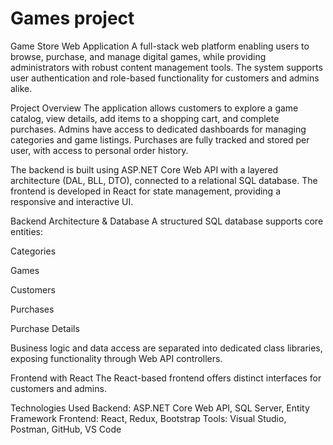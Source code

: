 # Games project
Game Store Web Application
A full-stack web platform enabling users to browse, purchase, and manage digital games, while providing administrators with robust content management tools. The system supports user authentication and role-based functionality for customers and admins alike.

Project Overview
The application allows customers to explore a game catalog, view details, add items to a shopping cart, and complete purchases. Admins have access to dedicated dashboards for managing categories and game listings. Purchases are fully tracked and stored per user, with access to personal order history.

The backend is built using ASP.NET Core Web API with a layered architecture (DAL, BLL, DTO), connected to a relational SQL database. The frontend is developed in React  for state management, providing a responsive and interactive UI.

Backend Architecture & Database
A structured SQL database supports core entities:

Categories

Games

Customers

Purchases

Purchase Details

Business logic and data access are separated into dedicated class libraries, exposing functionality through Web API controllers.

Frontend with React 
The React-based frontend offers distinct interfaces for customers and admins.

Technologies Used
Backend: ASP.NET Core Web API, SQL Server, Entity Framework
Frontend: React, Redux, Bootstrap
Tools: Visual Studio, Postman, GitHub, VS Code
